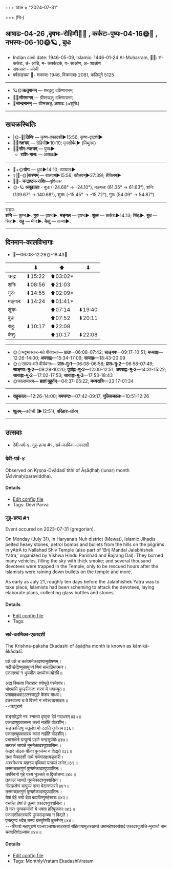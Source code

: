 +++
title = "2024-07-31"

+++
(चि॰)
## आषाढः-04-26  ,वृषभः-रोहिणी🌛🌌  ,  कर्कटः-पुष्यः-04-16🌞🌌  ,  नभस्यः-06-10🌞🪐  , बुधः
- Indian civil date: 1946-05-09, Islamic: 1446-01-24 Al-Muḥarram, 🌌🌞: सं- कर्कटः, तं- आडि, म- कर्क्कटकं, प- साओण, अ- शाओण
- संवत्सरः - क्रोधी
- वर्षसङ्ख्या 🌛- शकाब्दः 1946, विक्रमाब्दः 2081, कलियुगे 5125
___________________
- 🪐🌞**ऋतुमानम्** — शरदृतुः दक्षिणायनम्
- 🌌🌞**सौरमानम्** — ग्रीष्मऋतुः दक्षिणायनम्
- 🌛**चान्द्रमानम्** — ग्रीष्मऋतुः आषाढः (≈शुचिः)
___________________


## खचक्रस्थितिः
- |🌞-🌛|**तिथिः** — कृष्ण-एकादशी►15:56; कृष्ण-द्वादशी►  
- 🌌🌛**नक्षत्रम्** — रोहिणी►10:10; मृगशीर्षम्► (मिथुनम्)  
- 🌌🌞**सौर-नक्षत्रम्** — पुष्यः►  
  - **राशि-मासः** — आषाढः► 
___________________
- 🌛+🌞**योगः** — ध्रुवः►14:10; व्याघातः►  
- २|🌛-🌞|**करणम्** — बालवम्►15:56; कौलवम्►27:39!; तैतिलम्►  
- 🌌🌛- **चन्द्राष्टम-राशिः**—वृश्चिकः  
- 🌞-🪐 **अमूढग्रहाः** - बुधः (-24.68° → -24.10°), मङ्गलः (61.35° → 61.63°), शनिः (139.67° → 140.68°), शुक्रः (-15.45° → -15.72°), गुरुः (54.09° → 54.87°)
___________________
राशयः  
**शनि** — कुम्भः►. **गुरु** — वृषभः►. **मङ्गल** — वृषभः►. **शुक्र** — कर्कटः►14:13; सिंहः►. **बुध** — सिंहः►. **राहु** — मीनः►. **केतु** — कन्या►. 
___________________


## दिनमान-कालविभागाः
- 🌅—06:08-12:26🌞-18:43🌇  

|      |⬇     |⬆     |⬇     |
|------|-----|-----|------|
|चन्द्रः|⬇15:22 |⬆03:02*|     |
|शनिः   |⬇08:56 |⬆21:03 |     |
|गुरुः  |⬇14:55 |⬆02:09*|     |
|मङ्गलः |⬇14:24 |⬆01:41*|     |
|शुक्रः |     |⬆07:14 |⬇19:40 |
|बुधः   |     |⬆07:52 |⬇20:11 |
|राहुः  |⬇10:17 |⬆22:08 |     |
|केतुः  |     |⬆10:17 |⬇22:08 |
___________________
- 🌞⚝भट्टभास्कर-मते वीर्यवन्तः— **प्रातः**—06:08-07:42; **साङ्गवः**—09:17-10:51; **मध्याह्नः**—12:26-14:00; **अपराह्णः**—15:34-17:09; **सायाह्नः**—18:43-20:09  
- 🌞⚝सायण-मते वीर्यवन्तः— **प्रातः-मु॰1**—06:08-06:58; **प्रातः-मु॰2**—06:58-07:49; **साङ्गवः-मु॰2**—09:29-10:20; **पूर्वाह्णः-मु॰2**—12:00-12:51; **अपराह्णः-मु॰2**—14:31-15:22; **सायाह्नः-मु॰2**—17:02-17:53; **सायाह्नः-मु॰3**—17:53-18:43  
- 🌞कालान्तरम्— **ब्राह्मं मुहूर्तम्**—04:37-05:22; **मध्यरात्रिः**—23:17-01:34  
___________________
- **राहुकालः**—12:26-14:00; **यमघण्टः**—07:42-09:17; **गुलिककालः**—10:51-12:26  
___________________
- **शूलम्**—उदीची (►12:51); **परिहारः**–क्षीरम्  
___________________

## उत्सवाः
- देवी-पर्व-४, नुह्-हत्या #१, सर्व-कामिका-एकादशी
### देवी-पर्व-४

Observed on Kr̥ṣṇa-Dvādaśī tithi of Āṣāḍhaḥ (lunar) month (Āśvinaḥ/paraviddha). 



#### Details
- [Edit config file](https://github.com/jyotisham/adyatithi/blob/master/devatA/devIparva/lunar_month/tithi/04/27/devi-parva-4.toml)
- Tags: Devi Parva


### नुह्-हत्या #१

Event occured on 2023-07-31 (gregorian). 

On Monday (July 31), in Haryana’s Nuh district (Mewat), Islamic Jihadis pelted heavy stones, petrol bombs and bullets from the hills on the pilgrims in yAtrA to Nallahad Shiv Temple (also part of ‘Brij Mandal Jalabhishek Yatra,’ organized by Vishwa Hindu Parishad and Bajrang Dal). They burned many vehicles, filling the sky with thick smoke; and several thousand devotees were trapped in the Temple, only to be rescued hours after the Islamists were raining down bullets on the temple and more.

As early as July 21, roughly ten days before the Jalabhishek Yatra was to take place, Islamists had been scheming to attack the devotees, laying elaborate plans, collecting glass bottles and stones.

#### Details
- [Edit config file](https://github.com/jyotisham/adyatithi/blob/master/mahApuruSha/xatra-later/gregorian/day/07/31/nuh-hatyA.toml)
- Tags: 


### सर्व-कामिका-एकादशी



The Krishna-paksha Ekadashi of āṣāḍha month is known as kāmikā-ēkādaśī.

पक्षे पक्षे च कर्तव्यमेकादश्यामुपोषणम्।  
यदीच्छेद्विष्णुसायुज्यं श्रियं सन्ततिमात्मनः।  
एकादश्यां न भुञ्जीत पक्षयोरुभयोरपि॥  
  
अद्य स्थित्वा निराहारः श्वोभूते परमेश्वर।  
भोक्ष्यामि पुण्डरीकाक्ष शरणं मे भवाच्युत॥  
प्रमादादथवाऽऽलस्याद्धरे केशव माधव।  
व्रतस्यास्य च वै विघ्नो न भवेत्त्वत्प्रसादतः॥  
--पद्मपुराणे  
  
शङ्खोद्धारे नरः स्नात्वा दृष्ट्वा देवं गदाधरम्॥३५॥  
एकादश्युपवासस्य कलां नार्हति षोडशीम्।  
सङ्क्रान्तिषु चतुर्लक्षं यो ददाति नृपोत्तम॥३६॥  
एकादश्युपवासस्य कलां नार्हति षोडशीम्।  
प्रभासक्षेत्रे यत्पुण्यं ग्रहणे चन्द्रसूर्ययोः॥३७॥  
तत्फलं जायते नूनमेकादश्युपवासिनः।  
केदारे चोदकं पीत्वा पुनर्जन्म न विद्यते॥३८॥  
तथा चैकादशी पार्थ गर्भवासक्षयङ्करी।  
अश्वमेधस्य यज्ञस्य पृथिव्यां यत्फलं लभेत्॥३९॥  
तस्माच्छतगुणं पुण्यमेकादश्युपवासिनः।  
तपस्विनो गृहे यस्य भुञ्जते च द्विजोत्तमाः॥४०॥  
तत्फलं जायते नूनमेकादश्युपवासिनः।  
गोसहस्रेण यत्पुण्यं दत्वा वेदान्तपारगे॥४१॥  
तस्माच्छतगुणं पुण्यमेकादश्युपवासिनः।  
येषां देहे त्रयो देवा ब्रह्मविष्णुमहेश्वराः॥४२॥  
वसन्ति तेषां ते तुल्या एकादश्युपवासिनः।  
ते नराः पुण्यकर्माणो ये भक्ता हरिपूजकाः॥४३॥  
एकादशीव्रतस्यापि पुण्यसङ्ख्या न विद्यते।  
एतत्पुण्यं भवेत् तस्य यत्सुरैरपि दुर्ल्लभम्॥४४॥  
---श्रीपाद्मे महापुराणे पञ्चपञ्चाशत्साहस्र्यां संहितायामुत्तरखण्डे उमामहेश्वरसंवादे एकादश्युत्पत्ति-मुरवधो नाम चत्वारिंशोऽध्यायः॥४०॥



#### Details
- [Edit config file](https://github.com/jyotisham/adyatithi/blob/master/time_focus/monthly/ekAdashI/description_only/kAmikA-EkAdazI.toml)
- Tags: MonthlyVratam EkadashiVratam

